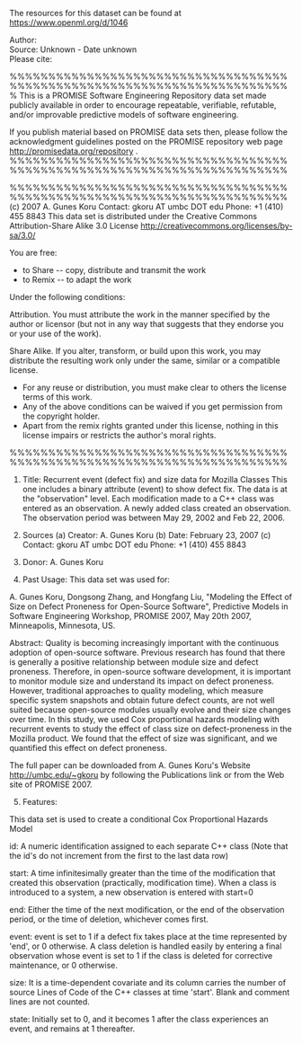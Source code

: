 The resources for this dataset can be found at https://www.openml.org/d/1046

Author:   
Source: Unknown - Date unknown  
Please cite:   

%%%%%%%%%%%%%%%%%%%%%%%%%%%%%%%%%%%%%%%%%%%%%%%%%%%%%%%%%%%%%%%%%%%%%%%%%
This is a PROMISE Software Engineering Repository data set made publicly
available in order to encourage repeatable, verifiable, refutable, and/or
improvable predictive models of software engineering.

If you publish material based on PROMISE data sets then, please
follow the acknowledgment guidelines posted on the PROMISE repository
web page http://promisedata.org/repository .
%%%%%%%%%%%%%%%%%%%%%%%%%%%%%%%%%%%%%%%%%%%%%%%%%%%%%%%%%%%%%%%%%%%%%%%%

%%%%%%%%%%%%%%%%%%%%%%%%%%%%%%%%%%%%%%%%%%%%%%%%%%%%%%%%%%%%%%%%%%%%%%%%
(c) 2007  A. Gunes Koru
Contact: gkoru AT umbc DOT edu Phone: +1 (410) 455 8843
This data set is distributed under the
Creative Commons Attribution-Share Alike 3.0 License
http://creativecommons.org/licenses/by-sa/3.0/

You are free:

* to Share -- copy, distribute and transmit the work
* to Remix -- to adapt the work

Under the following conditions:

Attribution. You must attribute the work in the manner specified by
the author or licensor (but not in any way that suggests that they endorse
you or your use of the work).

Share Alike. If you alter, transform, or build upon this work, you
may distribute the resulting work only under the same, similar or a
compatible license.

* For any reuse or distribution, you must make clear to others the
license terms of this work.
* Any of the above conditions can be waived if you get permission from
the copyright holder.
* Apart from the remix rights granted under this license, nothing in
this license impairs or restricts the author's moral rights.

%%%%%%%%%%%%%%%%%%%%%%%%%%%%%%%%%%%%%%%%%%%%%%%%%%%%%%%%%%%%%%%%%%%%%%%%


1. Title: Recurrent event (defect fix) and size data for Mozilla Classes
This one includes a binary attribute (event) to show defect fix.
The data is at the "observation" level. Each modification made to
a C++ class was entered as an observation. A newly added class
created an observation. The observation period was between
May 29, 2002 and Feb 22, 2006.

2. Sources
(a) Creator: A. Gunes Koru
(b) Date: February 23, 2007
(c) Contact: gkoru AT umbc DOT edu Phone: +1 (410) 455 8843

3. Donor: A. Gunes Koru

4. Past Usage: This data set was used for:

A. Gunes Koru, Dongsong Zhang, and Hongfang Liu, "Modeling the
Effect of Size on Defect Proneness for Open-Source Software",
Predictive Models in Software Engineering Workshop, PROMISE 2007,
May 20th 2007, Minneapolis, Minnesota, US.

Abstract:
Quality is becoming increasingly important with the continuous
adoption of open-source software.  Previous research has found that
there is generally a positive relationship between module size and
defect proneness. Therefore, in open-source software development, it
is important to monitor module size and understand its impact on
defect proneness. However, traditional approaches to quality
modeling, which measure specific system snapshots and obtain future
defect counts, are not well suited because open-source modules
usually evolve and their size changes over time. In this study, we
used Cox proportional hazards modeling with recurrent events to
study the effect of class size on defect-proneness in the Mozilla
product. We found that the effect of size was significant, and we
quantified this effect on defect proneness.

The full paper can be downloaded from A. Gunes Koru's Website
http://umbc.edu/~gkoru
by following the Publications link or from the Web site of PROMISE 2007.

5. Features:

This data set is used to create a conditional Cox Proportional
Hazards Model

id: A numeric identification assigned to each separate C++ class
(Note that the id's do not increment from the first to the last
data row)

start: A time infinitesimally greater than the time of the modification
that created this observation (practically, modification time). When a
class is introduced to a system, a new observation is entered with start=0

end: Either the time of the next modification, or the end of the
observation period, or the time of deletion, whichever comes first.

event: event is set to 1 if a defect fix takes place
at the time represented by 'end', or 0 otherwise.  A class deletion
is handled easily by entering a final observation whose event is set
to 1 if the class is deleted for corrective maintenance, or 0 otherwise.

size: It is a time-dependent covariate and its column carries the
number of source Lines of Code of the C++ classes
at time 'start'. Blank and comment lines are not counted.

state: Initially set to 0, and it becomes 1 after the class
experiences an event, and remains at 1 thereafter.